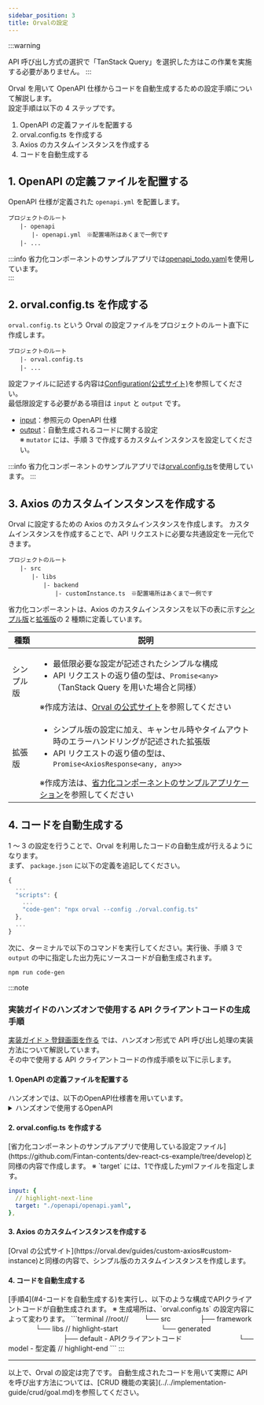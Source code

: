 ```yaml
---
sidebar_position: 3
title: Orvalの設定
---
```


:::warning

API 呼び出し方式の選択で「TanStack Query」を選択した方はこの作業を実施する必要がありません。
:::

Orval を用いて OpenAPI 仕様からコードを自動生成するための設定手順について解説します。  
設定手順は以下の 4 ステップです。

1. OpenAPI の定義ファイルを配置する
2. orval.config.ts を作成する
3. Axios のカスタムインスタンスを作成する
4. コードを自動生成する

## 1. OpenAPI の定義ファイルを配置する

OpenAPI 仕様が定義された `openapi.yml` を配置します。

```
プロジェクトのルート
　　|- openapi
　　　　|- openapi.yml　※配置場所はあくまで一例です
　　|- ...
```

:::info
省力化コンポーネントのサンプルアプリでは[openapi_todo.yaml](https://github.com/Fintan-contents/dev-react-cs-example/blob/develop/openapi/openapi_todo.yaml)を使用しています。  
:::

## 2. orval.config.ts を作成する

`orval.config.ts` という Orval の設定ファイルをプロジェクトのルート直下に作成します。

```
プロジェクトのルート
　　|- orval.config.ts
　　|- ...
```

設定ファイルに記述する内容は[Configuration(公式サイト)](https://orval.dev/reference/configuration/overview)を参照してください。  
最低限設定する必要がある項目は `input` と `output` です。

- [input](https://orval.dev/reference/configuration/input)：参照元の OpenAPI 仕様
- [output](https://orval.dev/reference/configuration/output)：自動生成されるコードに関する設定  
  ※ `mutator` には、手順 3 で作成するカスタムインスタンスを設定してください。

:::info
省力化コンポーネントのサンプルアプリでは[orval.config.ts](https://github.com/Fintan-contents/dev-react-cs-example/blob/develop/orval.config.ts)を使用しています。
:::

## 3. Axios のカスタムインスタンスを作成する

Orval に設定するための Axios のカスタムインスタンスを作成します。
カスタムインスタンスを作成することで、API リクエストに必要な共通設定を一元化できます。

```
プロジェクトのルート
　　|- src
　　　　|- libs
　　　　　　|- backend
　　　　　　　　|- customInstance.ts　※配置場所はあくまで一例です
```

省力化コンポーネントは、Axios のカスタムインスタンスを以下の表に示す<u>シンプル版</u>と<u>拡張版</u>の 2 種類に定義しています。

| 種類       | 説明                                                                                                                                                                                                                                                                                                                                       |
| ---------- | ------------------------------------------------------------------------------------------------------------------------------------------------------------------------------------------------------------------------------------------------------------------------------------------------------------------------------------------ |
| シンプル版 | <ul><li>最低限必要な設定が記述されたシンプルな構成</li><li>API リクエストの返り値の型は、`Promise<any>` （TanStack Query を用いた場合と同様）</li></ul>※作成方法は、[Orval の公式サイト](https://orval.dev/guides/custom-axios#custom-instance)を参照してください                                                                          |
| 拡張版     | <ul><li>シンプル版の設定に加え、キャンセル時やタイムアウト時のエラーハンドリングが記述された拡張版</li><li>API リクエストの返り値の型は、`Promise<AxiosResponse<any, any>>`</li></ul>※作成方法は、[省力化コンポーネントのサンプルアプリケーション](https://github.com/Fintan-contents/dev-react-cs-example/tree/develop)を参照してください |

## 4. コードを自動生成する

1 ～ 3 の設定を行うことで、Orval を利用したコードの自動生成が行えるようになります。  
まず、 `package.json` に以下の定義を追記してください。

```js title="package.json"
{
  ...
  "scripts": {
    ...
    "code-gen": "npx orval --config ./orval.config.ts"
  },
  ...
}
```

次に、ターミナルで以下のコマンドを実行してください。実行後、手順 3 で `output` の中に指定した出力先にソースコードが自動生成されます。

```bash title="Terminal"
npm run code-gen
```

:::note

### 実装ガイドのハンズオンで使用する API クライアントコードの生成手順

[実装ガイド > 登録画面を作る](../../category/登録画面を作る) では、ハンズオン形式で API 呼び出し処理の実装方法について解説しています。  
その中で使用する API クライアントコードの作成手順を以下に示します。

<h4>1. OpenAPI の定義ファイルを配置する</h4>
ハンズオンでは、以下のOpenAPI仕様書を用いています。

<details>
  <summary>ハンズオンで使用するOpenAPI</summary>

```yml title="openapi.yml"
openapi: 3.0.0
info:
  title: User API
  version: "1.0.0"
  description: User registration API for submitting user information
paths:
  /user:
    post:
      summary: Register a new user
      description: Creates a new user with specified information.
      requestBody:
        required: true
        content:
          application/json:
            schema:
              type: object
              properties:
                userName:
                  type: string
                  description: User's username
                password:
                  type: string
                  description: User's password
                gender:
                  type: string
                  description: User's gender
                birthDay:
                  type: string
                  description: User's birth date
                terminalNum:
                  type: number
                  description: Optional terminal number for the user
              required:
                - userName
                - password
                - gender
                - birthDay
      responses:
        "201":
          description: User created successfully
        "400":
          description: Invalid input
```

</details>

<h4>2. orval.config.ts を作成する</h4>
[省力化コンポーネントのサンプルアプリで使用している設定ファイル](https://github.com/Fintan-contents/dev-react-cs-example/tree/develop)と同様の内容で作成します。  
※ `target` には、1で作成したymlファイルを指定します。

```yaml
input: {
  // highlight-next-line
  target: "./openapi/openapi.yaml",
},
```

<h4>3. Axios のカスタムインスタンスを作成する</h4>
[Orval の公式サイト](https://orval.dev/guides/custom-axios#custom-instance)と同様の内容で、シンプル版のカスタムインスタンスを作成します。

<h4>4. コードを自動生成する</h4>
[手順4](#4-コードを自動生成する)を実行し、以下のような構成でAPIクライアントコードが自動生成されます。  
※ 生成場所は、`orval.config.ts` の設定内容によって変わります。
```terminal
//root//
　　└── src
　　　　├── framework
　　　　└── libs 
// highlight-start
　　　　　　└── generated
　　　　　　　　├── default - APIクライアントコード
　　　　　　　　└── model - 型定義
// highlight-end
```
:::

<hr/>
以上で、Orval の設定は完了です。  
自動生成されたコードを用いて実際に API を呼び出す方法については、[CRUD 機能の実装](../../implementation-guide/crud/goal.md)を参照してください。

